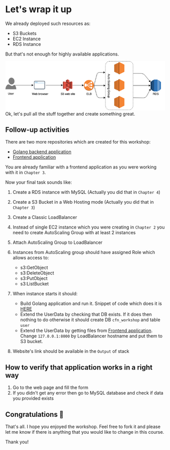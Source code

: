 # Let's wrap it up
We already deployed such resources  as:
- S3 Buckets
- EC2 Instance
- RDS Instance

But that's not enough for highly available applications.

![CFN Workshop Infrastructure](.img/infrastructure-overview.png)
Ok, let's pull all the stuff together and create something great.

## Follow-up activities
There are two more repositories which are created for this workshop:
- [Golang backend application](https://github.com/99stealth/cfn-workshop-backend)
- [Frontend application](https://github.com/99stealth/cfn-workshop-frontend)

You are already familiar with a frontend application as you were working with it in `Chapter 3`.

Now your final task sounds like:
1. Create a RDS instance with MySQL (Actually you did that in `Chapter 4`)
2. Create a S3 Bucket in a Web Hosting mode (Actually you did that in `Chapter 3`)
3. Create a Classic LoadBalancer
4. Instead of single EC2 instance which you were creating in `Chapter 2` you need to create AutoScaling Group with at least 2 instances
5. Attach AutoScaling Group to LoadBalancer
6. Instances from AutoScaling group should have assigned Role which allows access to:
   - s3:GetObject
   - s3:DeleteObject
   - s3:PutObject
   - s3:ListBucket
7. When instance starts it should:
   -  Build Golang application and run it. Snippet of code which does it is [HERE](UserData.sh)   
   - Extend the UserData by checking that DB exists. If it does then nothing to do otherwise it should create DB `cfn_workshop` and table `user`
   - Extend the UserData by getting files from [Frontend application](https://github.com/99stealth/cfn-workshop-frontend). Change `127.0.0.1:8000` by LoadBalancer hostname and put them to S3 bucket.

8. Website's link should be available in the `Output` of stack

## How to verify that application works in a right way
1. Go to the web page and fill the form
2. If you didn't get any error then go to MySQL database and check if data you provided exists

## Congratulations :tada:
That's all. I hope you enjoyed the workshop. Feel free to fork it and please let me know if there is anything that you would like to change in this course.

Thank you!